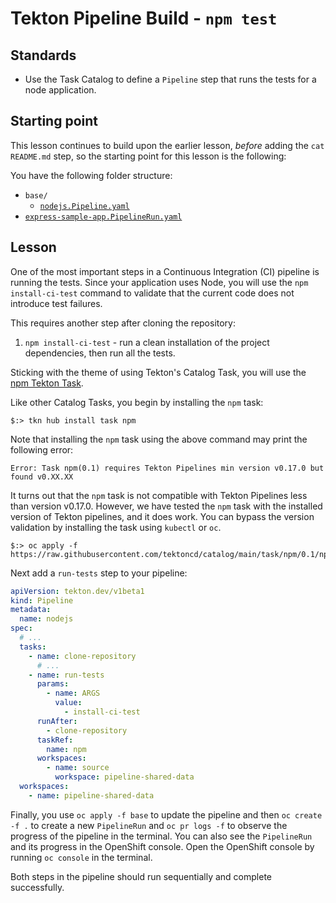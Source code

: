 # Tekton Pipeline Build - `npm test`

## Standards

- Use the Task Catalog to define a `Pipeline` step that runs the tests for a node application.

## Starting point

This lesson continues to build upon the earlier lesson, _before_ adding the `cat README.md` step, so the starting point for this lesson is the following:

You have the following folder structure:

- `base/`
  - [`nodejs.Pipeline.yaml`](./starting-point/base/nodejs.Pipeline.yaml)
- [`express-sample-app.PipelineRun.yaml`](./starting-point/express-sample-app.PipelineRun.yaml)

## Lesson

One of the most important steps in a Continuous Integration (CI) pipeline is running the tests. Since your application uses Node, you will use the `npm install-ci-test` command to validate that the current code does not introduce test failures.

This requires another step after cloning the repository:

1. `npm install-ci-test` - run a clean installation of the project dependencies, then run all the tests.

Sticking with the theme of using Tekton's Catalog Task, you will use the [npm Tekton Task](https://github.com/tektoncd/catalog/tree/main/task/npm/0.1).

Like other Catalog Tasks, you begin by installing the `npm` task:

```shell
$:> tkn hub install task npm
```

Note that installing the `npm` task using the above command may print the following error:

```shell
Error: Task npm(0.1) requires Tekton Pipelines min version v0.17.0 but found v0.XX.XX
```

It turns out that the `npm` task is not compatible with Tekton Pipelines less than version v0.17.0. However, we have tested the `npm` task with the installed version of Tekton pipelines, and it does work. You can bypass the version validation by installing the task using `kubectl` or `oc`.

```shell
$:> oc apply -f https://raw.githubusercontent.com/tektoncd/catalog/main/task/npm/0.1/npm.yaml
```

Next add a `run-tests` step to your pipeline:

```yaml
apiVersion: tekton.dev/v1beta1
kind: Pipeline
metadata:
  name: nodejs
spec:
  # ...
  tasks:
    - name: clone-repository
      # ...
    - name: run-tests
      params:
        - name: ARGS
          value:
            - install-ci-test
      runAfter:
        - clone-repository
      taskRef:
        name: npm
      workspaces:
        - name: source
          workspace: pipeline-shared-data
  workspaces:
    - name: pipeline-shared-data
```

Finally, you use `oc apply -f base` to update the pipeline and then `oc create -f .` to create a new `PipelineRun` and `oc pr logs -f` to observe the progress of the pipeline in the terminal. You can also see the `PipelineRun` and its progress in the OpenShift console. Open the OpenShift console by running `oc console` in the terminal.

Both steps in the pipeline should run sequentially and complete successfully.
